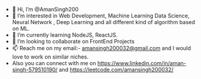 - 👋 Hi, I’m @AmanSingh200
- 👀 I’m interested in Web Development, Machine Learning Data Science, Neural Network , Deep Learning and all different kind of algorithm based on ML. 
- 🌱 I’m currently learning NodeJS, ReactJS.
- 💞️ I’m looking to collaborate on FrontEnd Projects
- 📫 Reach me on my email:- amansingh200032@gmail.com and I would love to work on similar niches. 
- Also you can connect with me on https://www.linkedin.com/in/aman-singh-579510190/ and https://leetcode.com/amansingh200032/
